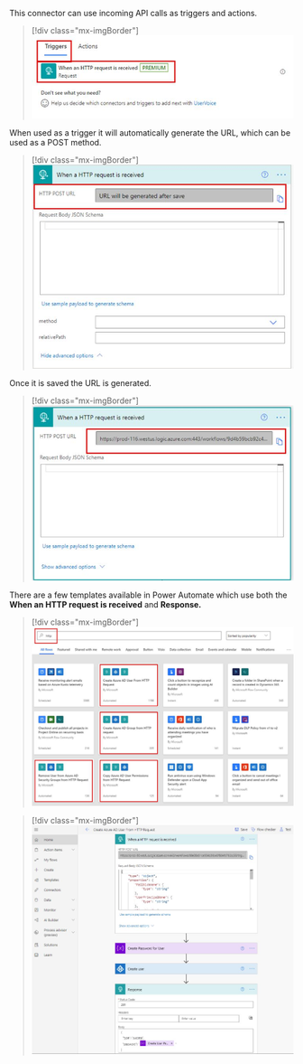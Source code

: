 This connector can use incoming API calls as triggers and actions.

> [!div class="mx-imgBorder"]
> [![Screenshot of the Triggers list with When an H T T P request is received request.](../media/http-request.png)](../media/http-request.png#lightbox)

When used as a trigger it will automatically generate the URL, which can be used as a POST method.

> [!div class="mx-imgBorder"]
> [![Screenshot of the H T T P Post U R L field.](../media/http-request-received-trigger.png)](../media/http-request-received-trigger.png#lightbox)

Once it is saved the URL is generated.

> [!div class="mx-imgBorder"]
> [![Screenshot of the H T T P Post U R L generated.](../media/http-request-received-trigger-url.png)](../media/http-request-received-trigger-url.png#lightbox)

There are a few templates available in Power Automate which use both the **When an HTTP request is received** and **Response.**

> [!div class="mx-imgBorder"]
> [![Screenshot of the available templates in Power Automate.](../media/templates-available.png)](../media/templates-available.png#lightbox)

> [!div class="mx-imgBorder"]
> [![Screenshot of the Create Azure Active Directory User from H T T P Request template.](../media/create-user-template.png)](../media/create-user-template.png#lightbox)
